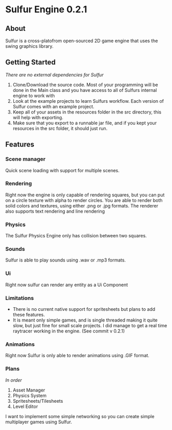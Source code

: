 # Sulfur Engine 0.2.1

## About
Sulfur is a cross-platofrom open-sourced 2D game engine that uses the swing graphics library.

## Getting Started
*There are no external dependencies for Sulfur*
1. Clone/Download the source code. Most of your programming will be done in the Main class and you have access to all of Sulfurs internal engine to work with
2. Look at the example projects to learn Sulfurs workflow. Each version of Sulfur comes with an example project.
3. Keep all of your assets in the resources folder in the src directory, this will help with exporting.
4. Make sure that you export to a runnable jar file, and if you kept your resources in the src folder, it should just run.

## Features

### Scene manager
Quick scene loading with support for multiple scenes.

### Rendering
Right now the engine is only capable of rendering squares, but you can put on a circle texture with alpha to render circles. You are able to render both solid colors and textures, using either .png or .jpg formats. The renderer also supports text rendering and line rendering

### Physics
The Sulfur Physics Engine only has collision between two squares.

### Sounds
Sulfur is able to play sounds using .wav or .mp3 formats.

### Ui
Right now sulfur can render any entity as a Ui Component

### Limitations
* There is no current native support for spritesheets but plans to add these features.
* It is meant only simple games, and is single threaded making it quite slow, but just fine for small scale projects. I did manage to get a real time raytracer working in the engine. (See commit v 0.2.1)

### Animations
Right now Sulfur is only able to render animations using .GIF format.

### Plans
*In order*
1. Asset Manager
2. Physics System
3. Spritesheets/Tilesheets
4. Level Editor

I want to implement some simple networking so you can create simple
multiplayer games using Sulfur.
